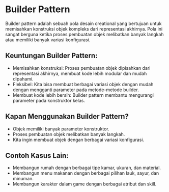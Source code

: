 # Builder Pattern

Builder pattern adalah sebuah pola desain creational yang bertujuan untuk memisahkan konstruksi objek kompleks dari representasi akhirnya. Pola ini sangat berguna ketika proses pembuatan objek melibatkan banyak langkah atau memiliki banyak variasi konfigurasi.

## Keuntungan Builder Pattern:

* Memisahkan konstruksi: Proses pembuatan objek dipisahkan dari representasi akhirnya, membuat kode lebih modular dan mudah dipahami.
* Fleksibel: Kita bisa membuat berbagai variasi objek dengan mudah dengan mengganti parameter pada metode-metode builder.
* Membuat kode lebih bersih: Builder pattern membantu mengurangi parameter pada konstruktor kelas.

## Kapan Menggunakan Builder Pattern?


* Objek memiliki banyak parameter konstruktor.
* Proses pembuatan objek melibatkan banyak langkah.
* Kita ingin membuat objek dengan berbagai variasi konfigurasi.

## Contoh Kasus Lain:

* Membangun rumah dengan berbagai tipe kamar, ukuran, dan material.
* Membangun menu makanan dengan berbagai pilihan lauk, sayur, dan minuman.
* Membangun karakter dalam game dengan berbagai atribut dan skill.
